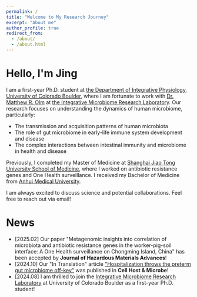 ```yaml
---
permalink: /
title: "Welcome to My Research Journey"
excerpt: "About me"
author_profile: true
redirect_from: 
  - /about/
  - /about.html
---
```




Hello, I'm Jing
======

I am a first-year Ph.D. student at [the Department of Integrative Physiology](https://www.colorado.edu/iphy/), [University of Colorado Boulder](https://www.colorado.edu/), where I am fortunate to work with [Dr. Matthew R. Olm](https://www.colorado.edu/iphy/people/faculty/matthew-r-olm) at [the Integrative Microbiome Research Laboratory](https://live-ucbdev-lab-olm.pantheonsite.io/). Our research focuses on  understanding the dynamics of human microbiome, particularly:
- The transmission and acquisition patterns of human microbiota
- The role of gut microbiome in early-life immune system development and disease
- The complex interactions between intestinal immunity and microbiome in health and disease

Previously, I completed my Master of Medicine at [Shanghai Jiao Tong University School of Medicine](https://www.shsmu.edu.cn/english), where I worked on antibiotic resistance genes and One Health surveillance. I received my Bachelor of Medicine from [Anhui Medical University](https://english.ahmu.edu.cn/).

I am always excited to discuss science and potential collaborations. Feel free to reach out via email!

News
======
+ [2025.02] Our paper "Metagenomic insights into correlation of microbiota and antibiotic resistance genes in the worker-pig-soil interface: A One Health surveillance on Chongming Island, China" has been accepted by **Journal of Hazardous Materials Advances**!
+ [2024.10] Our "In Translation" article ["Hospitalization throws the preterm gut microbiome off-key"](https://doi.org/10.1016/j.chom.2024.09.009) was published in **Cell Host & Microbe**!
+ [2024.08] I am thrilled to join the [Integrative Microbiome Research Laboratory](https://live-ucbdev-lab-olm.pantheonsite.io/) at University of Colorado Boulder as a first-year Ph.D. student!

